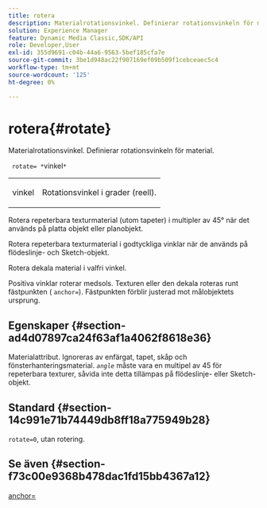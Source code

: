```yaml
---
title: rotera
description: Materialrotationsvinkel. Definierar rotationsvinkeln för material.
solution: Experience Manager
feature: Dynamic Media Classic,SDK/API
role: Developer,User
exl-id: 355d9691-c04b-44a6-9563-5bef185cfa7e
source-git-commit: 3be1d948ac22f907169ef09b509f1cebceaec5c4
workflow-type: tm+mt
source-wordcount: '125'
ht-degree: 0%

---
```


# rotera{#rotate}

Materialrotationsvinkel. Definierar rotationsvinkeln för material.

` rotate= *`vinkel`*`

<table id="simpletable_F1A87ECD86E8429788825374A6882CB9"> 
 <tr class="strow"> 
  <td class="stentry"> <p> <span class="varname"> vinkel </span> </p> </td> 
  <td class="stentry"> <p>Rotationsvinkel i grader (reell). </p> </td> 
 </tr> 
</table>

Rotera repeterbara texturmaterial (utom tapeter) i multipler av 45° när det används på platta objekt eller planobjekt.

Rotera repeterbara texturmaterial i godtyckliga vinklar när de används på flödeslinje- och Sketch-objekt.

Rotera dekala material i valfri vinkel.

Positiva vinklar roterar medsols. Texturen eller den dekala roteras runt fästpunkten ( `anchor=`). Fästpunkten förblir justerad mot målobjektets ursprung.

## Egenskaper {#section-ad4d07897ca24f63af1a4062f8618e36}

Materialattribut. Ignoreras av enfärgat, tapet, skåp och fönsterhanteringsmaterial. *`angle`* måste vara en multipel av 45 för repeterbara texturer, såvida inte detta tillämpas på flödeslinje- eller Sketch-objekt.

## Standard {#section-14c991e71b74449db8ff18a775949b28}

`rotate=0`, utan rotering.

## Se även {#section-f73c00e9368b478dac1fd15bb4367a12}

[anchor=](../../../../../ir-api/http-protocol/image-rendering-api-ref/c-ir-http-protocol-ref/c-ir-http-protocol-command-reference/r-ir-http-anchor.md#reference-d53923d785c9442997dc7f2199524c26)
